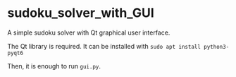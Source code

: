 # sudoku_solver_with_GUI
A simple sudoku solver with Qt graphical user interface.

The Qt library is required. It can be installed with
`sudo apt install python3-pyqt6`

Then, it is enough to run `gui.py`.
